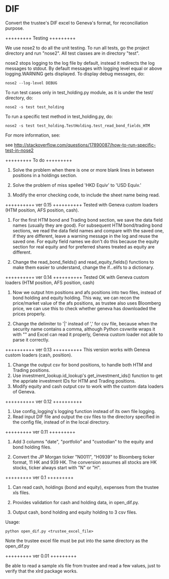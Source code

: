 # DIF

Convert the trustee's DIF excel to Geneva's format, for reconciliation purpose.

+++++++++
Testing
+++++++++

We use nose2 to do all the unit testing. To run all tests, go the project directory and run "nose2". All test classes are in directory "test".

nose2 stops logging to the log file by default, instead it redirects the log messages to stdout. By default messages with logging level equal or above
logging.WARNING gets displayed. To display debug messages, do:

	nose2 --log-level DEBUG

To run test cases only in test_holding.py module, as it is under the test/ directory, do:

	nose2 -s test test_holding

To run a specific test method in test_holding.py, do:

	nose2 -s test test_holding.TestHolding.test_read_bond_fields_HTM

For more information, see:

see http://stackoverflow.com/questions/17890087/how-to-run-specific-test-in-nose2


+++++++++
To do
+++++++++

1. Solve the problem when there is one or more blank lines in between positions in a holdings section.

2. Solve the problem of miss spelled 'HKD Equiv' to 'USD Equiv.'

3. Modify the error checking code, to include the sheet name being read.



++++++++++
ver 0.15
++++++++++
Tested with Geneva custom loaders (HTM position, AFS position, cash).

1. For the first HTM bond and Trading bond section, we save the data field names (usually they are good). For subsequent HTM bond/trading bond sections, we read the data field names and compare with the saved one, if they are different, leave a warning message in the log and reuse the saved one. For equity field names we don't do this because the equity section for real equity and for preferred shares treated as equity are different.

2. Change the read_bond_fields() and read_equity_fields() functions to make them easier to understand, change the if...elifs to a dictionary.



++++++++++
ver 0.14
++++++++++
Tested OK with Geneva custom loaders (HTM position, AFS position, cash)

1. Now we output htm positions and afs positions into two files, instead of bond holding and equity holding. This way, we can recon the price/market value of the afs positions, as trustee also uses Bloomberg price, we can use this to check whether geneva has downloaded the prices properly.

2. Change the delimiter to '|' instead of ',' for csv file, because when the security name contains a comma, although Python csvwrite wraps it with "" and Excel can read it properly, Geneva custom loader not able to parse it correctly.



++++++++++
ver 0.13
++++++++++
This version works with Geneva custom loaders (cash, position).

1. Change the output csv for bond positions, to handle both HTM and Trading positions.
2. Use investment_lookup.id_lookup's get_investment_ids() function to get the appriate investment IDs for HTM and Trading positions.
3. Modify equity and cash output csv to work with the custom data loaders of Geneva.



++++++++++
ver 0.12
++++++++++
1. Use config_logging's logging function instead of its own file logging.
2. Read input DIF file and output the csv files to the directory specified in the config file, instead of in the local directory.



+++++++++
ver 0.11
+++++++++

1. Add 3 columns "date", "portfolio" and "custodian" to the equity and bond holding files.

2. Convert the JP Morgan ticker "N0011", "H0939" to Bloomberg ticker format, 11 HK and 939 HK. The conversion assumes all stocks are HK stocks, ticker always start with "N" or "H".



+++++++++
ver 0.1
+++++++++

1. Can read cash, holdings (bond and equity), expenses from the trustee xls files.

2. Provides validation for cash and holding data, in open_dif.py.

3. Output cash, bond holding and equity holding to 3 csv files.

Usage:

	python open_dif.py <trustee_excel_file>

Note the trustee excel file must be put into the same directory as the open_dif.py



+++++++++
ver 0.01
+++++++++

Be able to read a sample xls file from trustee and read a few values, just to verify that the xlrd package works.
